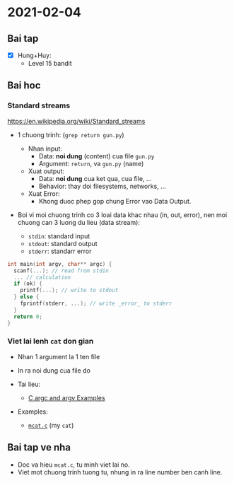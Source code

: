 # 2021-02-04

## Bai tap

- [x] Hung+Huy:
  - Level 15 bandit

## Bai hoc

### Standard streams

https://en.wikipedia.org/wiki/Standard_streams

- 1 chuong trinh: (`grep return gun.py`)

  - Nhan input:
    - Data: **noi dung** (content) cua file `gun.py`
    - Argument: `return`, va `gun.py` (name)
  - Xuat output:
    - Data: **noi dung** cua ket qua, cua file, ...
    - Behavior: thay doi filesystems, networks, ...
  - Xuat Error:
    - Khong duoc phep gop chung Error vao Data Output.

- Boi vi moi chuong trinh co 3 loai data khac nhau (in, out, error), nen moi
  chuong can 3 luong du lieu (data stream):
  - `stdin`: standard input
  - `stdout`: standard output
  - `stderr`: standarr error

```c
int main(int argv, char** argc) {
  scanf(...); // read from stdin
  ... // calculation
  if (ok) {
    printf(...); // write to stdout
  } else {
    fprintf(stderr, ...); // write _error_ to stderr
  }
  return 0;
}
```

### Viet lai lenh `cat` don gian

- Nhan 1 argument la 1 ten file
- In ra noi dung cua file do

- Tai lieu:

  - [C argc and argv Examples](https://www.thegeekstuff.com/2013/01/c-argc-argv/)

- Examples:
  - [`mcat.c`](./mcat.c) (my `cat`)

## Bai tap ve nha

- Doc va hieu `mcat.c`, tu minh viet lai no.
- Viet mot chuong trinh tuong tu, nhung in ra line number ben canh line.
